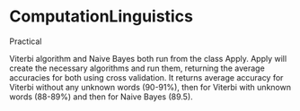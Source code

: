 # ComputationLinguistics
Practical

Viterbi algorithm and Naive Bayes both run from the class Apply. 
Apply will create the necessary algorithms and run them, returning the average accuracies for both using cross validation. 
It returns average accuracy for Viterbi without any unknown words (90-91%), then for Viterbi with unknown words (88-89%) and then 
for Naive Bayes (89.5). 
